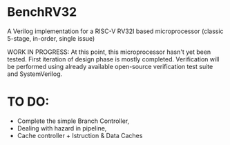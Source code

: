 # BenchRV32
A Verilog implementation for a RISC-V RV32I based microprocessor (classic 5-stage, in-order, single issue)

WORK IN PROGRESS: At this point, this microprocessor hasn't yet been tested. First iteration of design phase is mostly completed. 
Verification will be performed using already available open-source verification test suite and SystemVerilog.

# TO DO:
  - Complete the simple Branch Controller,
  - Dealing with hazard in pipeline,
  - Cache controller + Istruction & Data Caches
